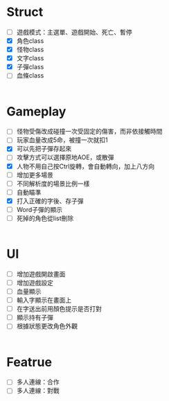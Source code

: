 # Struct
- [ ] 遊戲模式：主選單、遊戲開始、死亡、暫停
- [x] 角色class
- [x] 怪物class
- [x] 文字class
- [x] 子彈class
- [ ] 血條class
<br></br>
# Gameplay
- [ ] 怪物受傷改成碰撞一次受固定的傷害，而非依接觸時間
- [ ] 玩家血量改成5命，被撞一次就扣1
- [x] 可以先把子彈存起來
- [ ] 攻擊方式可以選擇原地AOE，或散彈
- [x] 人物不用自己按Ctrl旋轉，會自動轉向，加上八方向
- [ ] 增加更多場景
- [ ] 不同解析度的場景比例一樣
- [ ] 自動瞄準
- [x] 打入正確的字後、存子彈
- [ ] Word子彈的顯示
- [ ] 死掉的角色從list刪除
<br></br>
# UI
- [ ] 增加遊戲開啟畫面
- [ ] 增加遊戲設定
- [ ] 血量顯示
- [ ] 輸入字顯示在畫面上
- [ ] 在字送出前用顏色提示是否打對
- [ ] 顯示持有子彈
- [ ] 根據狀態更改角色外觀
<br></br>
# Featrue
- [ ] 多人連線：合作
- [ ] 多人連線：對戰